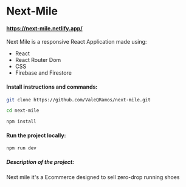 # Next-Mile

#### https://next-mile.netlify.app/

Next Mile is a responsive React Application made using:

- React
- React Router Dom
- CSS 
- Firebase and Firestore 

#### Install instructions and commands:

```sh
git clone https://github.com/ValeQRamos/next-mile.git

cd next-mile

npm install
```

#### Run the project locally:

```sh
npm run dev
```

##### Description of the project:
Next mile it's a Ecommerce designed to sell zero-drop running shoes